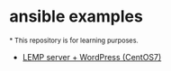 # ansible examples
<sub>* This repository is for learning purposes.</sup>

- [LEMP server + WordPress (CentOS7)](/LEMP-server-wordpress/)